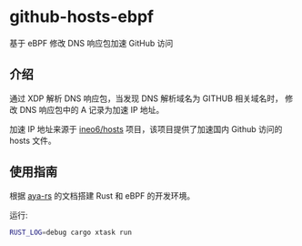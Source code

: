 #  github-hosts-ebpf

基于 eBPF 修改 DNS 响应包加速 GitHub 访问

## 介绍


通过 XDP 解析 DNS 响应包，当发现 DNS 解析域名为 GITHUB 相关域名时，
修改 DNS 响应包中的 A 记录为加速 IP 地址。

加速 IP 地址来源于 [ineo6/hosts](https://github.com/ineo6/hosts) 项目，该项目提供了加速国内 Github 访问的 hosts 文件。


## 使用指南


根据 [aya-rs](https://aya-rs.dev/book/start/development/) 的文档搭建 Rust 和 eBPF 的开发环境。


运行:

```sh
RUST_LOG=debug cargo xtask run
```




